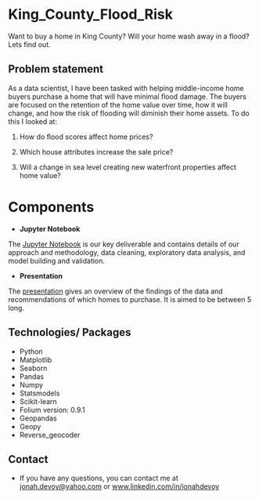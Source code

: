 # King_County_Flood_Risk
Want to buy a home in King County? Will your home wash away in a flood? Lets find out.


## Problem statement

As a data scientist, I have been tasked with helping middle-income home buyers purchase a home that will have minimal flood damage. The buyers are focused on the retention of the home value over time, how it will change, and how the risk of flooding will diminish their home assets.
To do this I looked at: 

1.  How do flood scores affect home prices?

2. Which house attributes increase the sale price?

3. Will a change in sea level creating new waterfront properties affect home value?


# Components

* **Jupyter Notebook**

The [Jupyter Notebook](https://github.com/jj862/King_County_Flood_Risk/edit/main/README.md) is our key deliverable and contains details of our approach and methodology, data cleaning, exploratory data analysis, and model building and validation. 

* **Presentation**

The [presentation](https://github.com/jj862/King_County_Flood_Risk/blob/main/Your%20big%20idea.pdf) gives an overview of the findings of the data and recommendations of which homes to purchase.  It is aimed to be between 5  long.


## Technologies/ Packages

* Python 
* Matplotlib
* Seaborn 
* Pandas 
* Numpy
* Statsmodels 
* Scikit-learn 
* Folium version: 0.9.1 
* Geopandas 
* Geopy 
* Reverse_geocoder

## Contact

* If you have any questions, you can contact me at jonah.devoy@yahoo.com or www.linkedin.com/in/jonahdevoy

